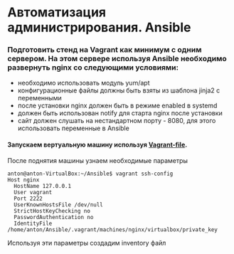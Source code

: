 #  Автоматизация администрирования. Ansible
### Подготовить стенд на Vagrant как минимум с одним сервером. На этом сервере используя Ansible необходимо развернуть nginx со следующими условиями:
* необходимо использовать модуль yum/apt
* конфигурационные файлы должны быть взяты из шаблона jinja2 с переменными
* после установки nginx должен быть в режиме enabled в systemd
* должен быть использован notify для старта nginx после установки
* сайт должен слушать на нестандартном порту - 8080, для этого использовать переменные в Ansible


#### Запускаем вертуальную машину используя [Vagrant-file](https://gist.github.com/lalbrekht/f811ce9a921570b1d95e07a7dbebeb1e "Vagrant-file").  
После поднятия машины узнаем необходимые параметры  
```
anton@anton-VirtualBox:~/Ansible$ vagrant ssh-config
Host nginx
  HostName 127.0.0.1
  User vagrant
  Port 2222
  UserKnownHostsFile /dev/null
  StrictHostKeyChecking no
  PasswordAuthentication no
  IdentityFile /home/anton/Ansible/.vagrant/machines/nginx/virtualbox/private_key
```
Используя эти параметры создадим inventory файл  

